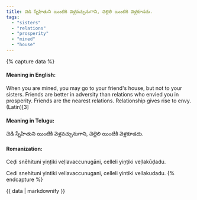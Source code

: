 ```yaml
---
title: చెడి స్నేహితుని యింటికి వెళ్లవచ్చునుగాని, చెల్లెలి యింటికి వెళ్లకూడదు.
tags:
  - "sisters"
  - "relations"
  - "prosperity"
  - "mined"
  - "house"
---
```


{% capture data %}
#### Meaning in English:
When you are mined, you may go to your friend's house, but not to your sisters.
Friends are better in adversity than relations who envied you in prosperity.
Friends are the nearest relations.
Relationship gives rise to envy. (Latin)[3]

#### Meaning in Telugu:
చెడి స్నేహితుని యింటికి వెళ్లవచ్చునుగాని, చెల్లెలి యింటికి వెళ్లకూడదు.

#### Romanization:
Ceḍi snēhituni yiṇṭiki veḷlavaccunugāni, celleli yiṇṭiki veḷlakūḍadu.

Cedi snehituni yintiki vellavaccunugani, celleli yintiki vellakudadu.
{% endcapture %}

{{ data | markdownify }}

